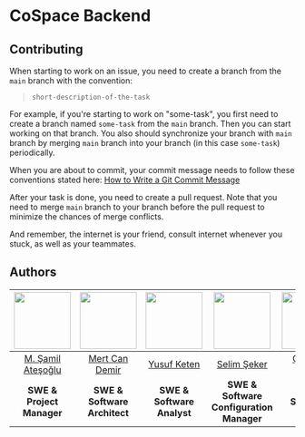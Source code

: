 # CoSpace Backend



## Contributing

When starting to work on an issue, you need to create a branch from the `main` branch with the convention:

> `short-description-of-the-task`<br>

For example, if you're starting to work on "some-task", you first need to create a branch named `some-task` from the `main` branch. Then you can start working on that branch. You also should synchronize your branch with `main` branch by merging `main` branch into your branch (in this case `some-task`) periodically.

When you are about to commit, your commit message needs to follow these conventions stated here: [How to Write a Git Commit Message](https://chris.beams.io/posts/git-commit/)   

After your task is done, you need to create a pull request. Note that you need to merge `main` branch to your branch before the pull request to minimize the chances of merge conflicts. 

And remember, the internet is your friend, consult internet whenever you stuck, as well as your teammates.

## Authors


| <center> <img src="https://avatars.githubusercontent.com/u/16795283?s=400&u=4dbb99bbe652bc560fe113d400118373cc27980a&v=4" width="100"/></center> | <img src="https://avatars.githubusercontent.com/u/29679552?s=400&u=842d738be93cf0f725bd0b27d4dc4687930e41b4&v=4" width="100"/> | <img src="https://avatars.githubusercontent.com/u/26020675?s=400&u=21d660029292a2e2fb653a40e142b646670038a1&v=4" width="100"/> | <img src="https://avatars.githubusercontent.com/u/44788355?s=400&u=3c8a1a0c10768db805f85957365d4e1ed6aa01cd&v=4" width="100"/> | <img src="https://avatars.githubusercontent.com/u/45719739?s=400&u=3c1b2aee90357fe687ef525a73217aec2db94dc7&v=4" width="100"/> |
| --- | --- | --- | -- | -- |
| <center>[M. Şamil Ateşoğlu](https://github.com/shamilatesoglu) </center> | <center>[Mert Can Demir](https://github.com/validatedev)</center> | <center>[Yusuf Keten](https://github.com/yusufketen) </center> | <center>[Selim Şeker](https://github.com/selimseker) </center> |  <center>[Çağatay Yiğit](https://github.com/cagatayyigit) </center> |
| <center>**SWE & Project Manager** </center> | <center>**SWE & Software Architect** </center> | <center>**SWE & Software Analyst** </center> | <center>**SWE & Software Configuration Manager** </center> | <center>**SWE & Software Tester** </center>  |
